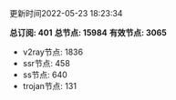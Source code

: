 更新时间2022-05-23 18:23:34

**总订阅: 401**
**总节点: 15984**
**有效节点: 3065**
- v2ray节点: 1836
- ssr节点: 458
- ss节点: 640
- trojan节点: 131
